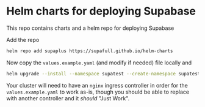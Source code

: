 # Helm charts for deploying Supabase

This repo contains charts and a helm repo for deploying Supabase

Add the repo

```bash
helm repo add supaplus https://supafull.github.io/helm-charts
```

Now copy the `values.example.yaml` (and modify if needed) file locally and

```bash
helm upgrade --install --namespace supatest --create-namespace supatest supaplus/supaplus -f values.example.yaml
```

Your cluster will need to have an `nginx` ingress controller in order for the `values.example.yaml` to work as-is, though you should be able to replace with another controller and it *should* "Just Work".